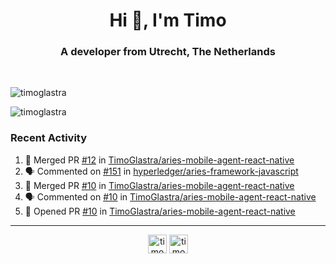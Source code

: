 <h1 align="center">Hi 👋, I'm Timo</h1>
<h3 align="center">A developer from Utrecht, The Netherlands</h3>
<br/>
<!-- https://github.com/rahuldkjain/github-profile-readme-generator --!>

<p align="left"><img src="https://github-readme-stats.vercel.app/api?username=timoglastra&show_icons=true&count_private=true&" alt="timoglastra" /></p>

<!--
Github language stats
<p align="left"><img src="https://github-readme-stats.vercel.app/api/top-langs/?username=timoglastra&layout=compact" alt="timoglastra" /><p>
-->

<!-- Codestats language stats -->
<p align="left"><img src="https://codestats-readme.vercel.app/api/top-langs/?username=timoglastra&layout=compact&language_count=12" alt="timoglastra" /><p>  
  
<h3>Recent Activity</h3>

<!--START_SECTION:activity-->
1. 🎉 Merged PR [#12](https://github.com/TimoGlastra/aries-mobile-agent-react-native/pull/12) in [TimoGlastra/aries-mobile-agent-react-native](https://github.com/TimoGlastra/aries-mobile-agent-react-native)
2. 🗣 Commented on [#151](https://github.com/hyperledger/aries-framework-javascript/issues/151) in [hyperledger/aries-framework-javascript](https://github.com/hyperledger/aries-framework-javascript)
3. 🎉 Merged PR [#10](https://github.com/TimoGlastra/aries-mobile-agent-react-native/pull/10) in [TimoGlastra/aries-mobile-agent-react-native](https://github.com/TimoGlastra/aries-mobile-agent-react-native)
4. 🗣 Commented on [#10](https://github.com/TimoGlastra/aries-mobile-agent-react-native/issues/10) in [TimoGlastra/aries-mobile-agent-react-native](https://github.com/TimoGlastra/aries-mobile-agent-react-native)
5. 💪 Opened PR [#10](https://github.com/TimoGlastra/aries-mobile-agent-react-native/pull/10) in [TimoGlastra/aries-mobile-agent-react-native](https://github.com/TimoGlastra/aries-mobile-agent-react-native)
<!--END_SECTION:activity-->

---

<p align="center">
<a href="https://twitter.com/timoglastra" target="blank"><img align="center" src="https://cdn.jsdelivr.net/npm/simple-icons@3.0.1/icons/twitter.svg" alt="timoglastra" height="30" width="30" /></a>
<a href="https://linkedin.com/in/timoglastra" target="blank"><img align="center" src="https://cdn.jsdelivr.net/npm/simple-icons@3.0.1/icons/linkedin.svg" alt="timoglastra" height="30" width="30" /></a>
</p>



